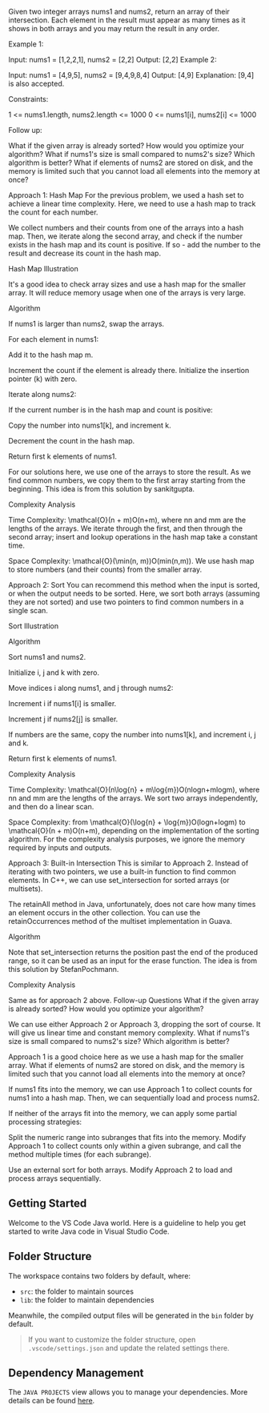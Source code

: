 Given two integer arrays nums1 and nums2, return an array of their intersection. Each element in the result must appear as many times as it shows in both arrays and you may return the result in any order.

 

Example 1:

Input: nums1 = [1,2,2,1], nums2 = [2,2]
Output: [2,2]
Example 2:

Input: nums1 = [4,9,5], nums2 = [9,4,9,8,4]
Output: [4,9]
Explanation: [9,4] is also accepted.
 

Constraints:

1 <= nums1.length, nums2.length <= 1000
0 <= nums1[i], nums2[i] <= 1000
 

Follow up:

What if the given array is already sorted? How would you optimize your algorithm?
What if nums1's size is small compared to nums2's size? Which algorithm is better?
What if elements of nums2 are stored on disk, and the memory is limited such that you cannot load all elements into the memory at once?


Approach 1: Hash Map
For the previous problem, we used a hash set to achieve a linear time complexity. Here, we need to use a hash map to track the count for each number.

We collect numbers and their counts from one of the arrays into a hash map. Then, we iterate along the second array, and check if the number exists in the hash map and its count is positive. If so - add the number to the result and decrease its count in the hash map.

Hash Map Illustration

It's a good idea to check array sizes and use a hash map for the smaller array. It will reduce memory usage when one of the arrays is very large.

Algorithm

If nums1 is larger than nums2, swap the arrays.

For each element in nums1:

Add it to the hash map m.

Increment the count if the element is already there.
Initialize the insertion pointer (k) with zero.

Iterate along nums2:

If the current number is in the hash map and count is positive:

Copy the number into nums1[k], and increment k.

Decrement the count in the hash map.

Return first k elements of nums1.

For our solutions here, we use one of the arrays to store the result. As we find common numbers, we copy them to the first array starting from the beginning. This idea is from this solution by sankitgupta.


Complexity Analysis

Time Complexity: \mathcal{O}(n + m)O(n+m), where nn and mm are the lengths of the arrays. We iterate through the first, and then through the second array; insert and lookup operations in the hash map take a constant time.

Space Complexity: \mathcal{O}(\min(n, m))O(min(n,m)). We use hash map to store numbers (and their counts) from the smaller array.

Approach 2: Sort
You can recommend this method when the input is sorted, or when the output needs to be sorted. Here, we sort both arrays (assuming they are not sorted) and use two pointers to find common numbers in a single scan.

Sort Illustration

Algorithm

Sort nums1 and nums2.

Initialize i, j and k with zero.

Move indices i along nums1, and j through nums2:

Increment i if nums1[i] is smaller.

Increment j if nums2[j] is smaller.

If numbers are the same, copy the number into nums1[k], and increment i, j and k.

Return first k elements of nums1.


Complexity Analysis

Time Complexity: \mathcal{O}(n\log{n} + m\log{m})O(nlogn+mlogm), where nn and mm are the lengths of the arrays. We sort two arrays independently, and then do a linear scan.

Space Complexity: from \mathcal{O}(\log{n} + \log{m})O(logn+logm) to \mathcal{O}(n + m)O(n+m), depending on the implementation of the sorting algorithm. For the complexity analysis purposes, we ignore the memory required by inputs and outputs.

Approach 3: Built-in Intersection
This is similar to Approach 2. Instead of iterating with two pointers, we use a built-in function to find common elements. In C++, we can use set_intersection for sorted arrays (or multisets).

The retainAll method in Java, unfortunately, does not care how many times an element occurs in the other collection. You can use the retainOccurrences method of the multiset implementation in Guava.

Algorithm

Note that set_intersection returns the position past the end of the produced range, so it can be used as an input for the erase function. The idea is from this solution by StefanPochmann.


Complexity Analysis

Same as for approach 2 above.
Follow-up Questions
What if the given array is already sorted? How would you optimize your algorithm?

We can use either Approach 2 or Approach 3, dropping the sort of course. It will give us linear time and constant memory complexity.
What if nums1's size is small compared to nums2's size? Which algorithm is better?

Approach 1 is a good choice here as we use a hash map for the smaller array.
What if elements of nums2 are stored on disk, and the memory is limited such that you cannot load all elements into the memory at once?

If nums1 fits into the memory, we can use Approach 1 to collect counts for nums1 into a hash map. Then, we can sequentially load and process nums2.

If neither of the arrays fit into the memory, we can apply some partial processing strategies:

Split the numeric range into subranges that fits into the memory. Modify Approach 1 to collect counts only within a given subrange, and call the method multiple times (for each subrange).

Use an external sort for both arrays. Modify Approach 2 to load and process arrays sequentially.

## Getting Started

Welcome to the VS Code Java world. Here is a guideline to help you get started to write Java code in Visual Studio Code.

## Folder Structure

The workspace contains two folders by default, where:

- `src`: the folder to maintain sources
- `lib`: the folder to maintain dependencies

Meanwhile, the compiled output files will be generated in the `bin` folder by default.

> If you want to customize the folder structure, open `.vscode/settings.json` and update the related settings there.

## Dependency Management

The `JAVA PROJECTS` view allows you to manage your dependencies. More details can be found [here](https://github.com/microsoft/vscode-java-dependency#manage-dependencies).
